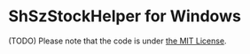 # ShSzStockHelper for Windows

(TODO)
Please note that the code is under [the MIT License](https://github.com/ArvinZJC/ShSzStockHelper_Windows/blob/master/LICENSE).
